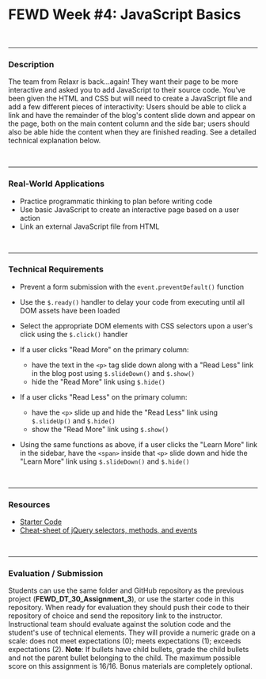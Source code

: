 # FEWD Week #4: JavaScript Basics

<br>

---


### Description

The team from Relaxr is back...again! They want their page to be more interactive and asked you to add JavaScript to their source code. You've been given the HTML and CSS but will need to create a JavaScript file and add a few different pieces of interactivity:  Users should be able to click a link and have the remainder of the blog's content slide down and appear on the page, both on the main content column and the side bar; users should also be able hide the content when they are finished reading. See a detailed technical explanation below.


<br>

---


### Real-World Applications


- Practice programmatic thinking to plan before writing code
- Use basic JavaScript to create an interactive page based on a user action
- Link an external JavaScript file from HTML


<br>

---


### Technical Requirements

- Prevent a form submission with the ```event.preventDefault()``` function
- Use the ```$.ready()``` handler to delay your code from executing until all DOM assets have been loaded
- Select the appropriate DOM elements with CSS selectors upon a user's click using the ```$.click()``` handler
- If a user clicks "Read More" on the primary column:

  - have the text in the ```<p>``` tag slide down along with a "Read Less" link in the blog post using  ```$.slideDown()``` and ```$.show()```
  - hide the "Read More" link using ```$.hide()```

- If a user clicks "Read Less" on the primary column:

  - have the ```<p>``` slide up and hide the "Read Less" link using  ```$.slideUp()``` and ```$.hide()```
  - show the "Read More" link using ```$.show()```

- Using the same functions as above, if a user clicks the "Learn More" link in the sidebar, have the ```<span>``` inside that ```<p>``` slide down and hide the "Learn More" link using ```$.slideDown()``` and ```$.hide()```



<br>

---

### Resources

- [Starter Code](starter_code)
- [Cheat-sheet of jQuery selectors, methods, and events](http://oscarotero.com/jquery/)

<br>

---

### Evaluation / Submission


Students can use the same folder and GitHub repository as the previous project (**FEWD_DT_30_Assignment_3**), or use the starter code in this repository. When ready for evaluation they should push their code to their repository of choice and send the repository link to the instructor. Instructional team should evaluate against the solution code and the student's use of technical elements. They will provide a numeric grade on a scale: does not meet expectations (0); meets expectations (1); exceeds expectations (2). **Note**: If bullets have child bullets, grade the child bullets and not the parent bullet belonging to the child. The maximum possible score on this assignment is 16/16. Bonus materials are completely optional.
